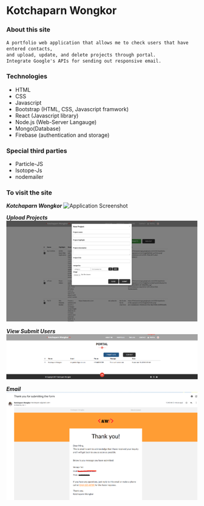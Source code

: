 # Kotchaparn Wongkor

### About this site
    A portfolio web application that allows me to check users that have entered contacts, 
    and upload, update, and delete projects through portal.
    Integrate Google's APIs for sending out responsive email. 

### Technologies
* HTML
* CSS
* Javascript
* Bootstrap (HTML, CSS, Javascript framwork)
* React (Javascript library)
* Node.js (Web-Server Langauge)
* Mongo(Database)  
* Firebase (authentication and storage)

### Special third parties
* Particle-JS
* Isotope-Js
* nodemailer


### To visit the site

***Kotchaparn Wongkor***
![Application Screenshot](/public/img/bell_portfolio.png)


***Upload Projects***
![Application Screenshot](/public/img/upload_projects.png)

***View Submit Users***
![Application Screenshot](/public/img/view_users.png)

***Email***
![Application Screenshot](/public/img/mail.png)
